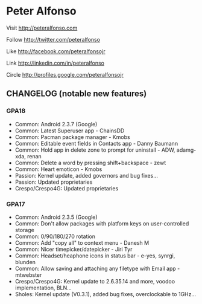 Peter Alfonso
===========

Visit http://peteralfonso.com 

Follow http://twitter.com/peteralfonso 

Like http://facebook.com/peteralfonsojr

Link http://linkedin.com/in/peteralfonso

Circle http://profiles.google.com/peteralfonsojr

CHANGELOG (notable new features)
---------

### GPA18
* Common: Android 2.3.7 (Google)
* Common: Latest Superuser app - ChainsDD
* Common: Pacman package manager - Kmobs
* Common: Editable event fields in Contacts app - Danny Baumann
* Common: Hold app in delete zone to prompt for uninstall - ADW, adamg-xda, renan
* Common: Delete a word by pressing shift+backspace - zewt 
* Common: Heart emoticon - Kmobs
* Passion: Kernel update, added governors and bug fixes...
* Passion: Updated proprietaries
* Crespo/Crespo4G: Updated proprietaries

### GPA17
* Common: Android 2.3.5 (Google)
* Common: Don't allow packages with platform keys on user-controlled storage
* Common: 0/90/180/270 rotation 
* Common: Add "copy all" to context menu - Danesh M
* Common: Nicer timepicker/datepicker - Jiri Tyr
* Common: Headset/heaphone icons in status bar - e-yes, synrgi, blunden
* Common: Allow saving and attaching any filetype with Email app - mtwebster
* Crespo/Crespo4G: Kernel update to 2.6.35.14 and more, voodoo implementation, BLN...
* Sholes: Kernel update (V0.3.1), added bug fixes, overclockable to 1GHz...


